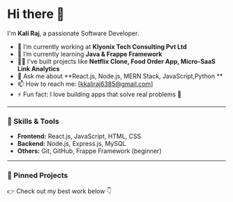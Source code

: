 # Hi there 👋

I'm **Kali Raj**, a passionate Software Developer.  

- 🔭 I’m currently working at **Klyonix Tech Consulting Pvt Ltd**  
- 🌱 I’m currently learning **Java & Frappe Framework**  
- 👨‍💻 I’ve built projects like **Netflix Clone, Food Order App, Micro-SaaS Link Analytics**  
- 💬 Ask me about **React.js, Node.js, MERN Stack, JavaScript,Python **  
- 📫 How to reach me: [kkaliraj6385@gmail.com]  
- ⚡ Fun fact: I love building apps that solve real problems 🚀  

---

### 🚀 Skills & Tools
- **Frontend:** React.js, JavaScript, HTML, CSS  
- **Backend:** Node.js, Express.js, MySQL  
- **Others:** Git, GitHub, Frappe Framework (beginner)  

---

### 📌 Pinned Projects
👉 Check out my best work below 👇  
